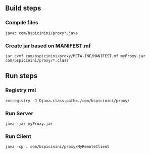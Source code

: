 ## Build steps

### Compile files
    javac com/bspicinini/proxy*.java

### Create jar based on MANIFEST.mf
    jar cvmf com/bspicinini/proxy/META-INF/MANIFEST.mf myProxy.jar com/bspicinini/proxy/*.class


## Run steps

### Registry rmi
    rmiregistry -J-Djava.class.path=./com/bspicinini/proxy/
### Run Server 
    java -jar myProxy.jar
### Run Client
    java -cp . com/bspicinini/proxy/MyRemoteClient
